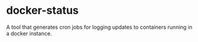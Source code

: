 # docker-status
A tool that generates cron jobs for logging updates to containers running in a docker instance.
